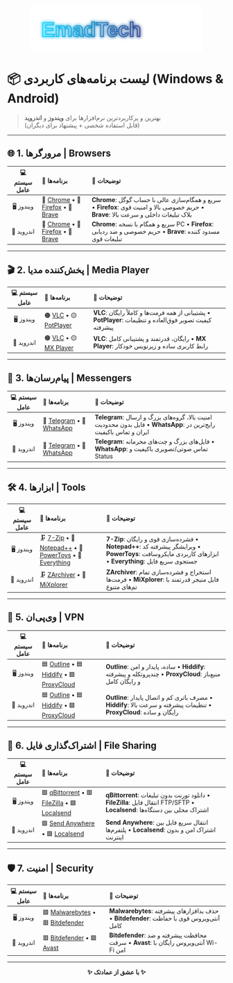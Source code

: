 <p align="center">
  <img src="Assets/emadtech-neon.svg" width="400" />
</p>

# 📦 لیست برنامه‌های کاربردی (Windows & Android)

> بهترین و پرکاربردترین نرم‌افزارها برای **ویندوز** و **اندروید**  
> (قابل استفاده شخصی + پیشنهاد برای دیگران)  

---

## 🌐 1. مرورگرها | Browsers
| 💻 سیستم عامل | 🚀 برنامه‌ها | 📝 توضیحات |
|:--:|:--|:--|
| 🖥️ ویندوز  | 🌈 [Chrome](https://www.google.com/chrome) • 🦊 [Firefox](https://www.mozilla.org/firefox) • 🦁 [Brave](https://brave.com) | **Chrome**: سریع و همگام‌سازی عالی با حساب گوگل • **Firefox**: حریم خصوصی بالا و امنیت قوی • **Brave**: بلاک تبلیغات داخلی و سرعت بالا |
| 📱 اندروید  | 🌈 [Chrome](https://play.google.com/store/apps/details?id=com.android.chrome) • 🦊 [Firefox](https://play.google.com/store/apps/details?id=org.mozilla.firefox) • 🦁 [Brave](https://play.google.com/store/apps/details?id=com.brave.browser) | **Chrome**: سریع و همگام با نسخه PC • **Firefox**: حریم خصوصی و ضد ردیابی • **Brave**: مسدود کننده تبلیغات قوی |

---

## 🎬 2. پخش‌کننده مدیا | Media Player
| 💻 سیستم عامل | 🚀 برنامه‌ها | 📝 توضیحات |
|:--:|:--|:--|
| 🖥️ ویندوز  | 🟠 [VLC](https://www.videolan.org/vlc/) • 🟡 [PotPlayer](https://potplayer.daum.net) | **VLC**: پشتیبانی از همه فرمت‌ها و کاملاً رایگان • **PotPlayer**: کیفیت تصویر فوق‌العاده و تنظیمات پیشرفته |
| 📱 اندروید  | 🟠 [VLC](https://play.google.com/store/apps/details?id=org.videolan.vlc) • 🟡 [MX Player](https://play.google.com/store/apps/details?id=com.mxtech.videoplayer.ad) | **VLC**: رایگان، قدرتمند و پشتیبانی کامل • **MX Player**: رابط کاربری ساده و زیرنویس خودکار |

---

## 💬 3. پیام‌رسان‌ها | Messengers
| 💻 سیستم عامل | 🚀 برنامه‌ها | 📝 توضیحات |
|:--:|:--|:--|
| 🖥️ ویندوز  | 💙 [Telegram](https://desktop.telegram.org) • 💚 [WhatsApp](https://www.whatsapp.com/download) | **Telegram**: امنیت بالا، گروه‌های بزرگ و ارسال فایل بدون محدودیت • **WhatsApp**: رایج‌ترین در ایران و تماس باکیفیت |
| 📱 اندروید  | 💙 [Telegram](https://play.google.com/store/apps/details?id=org.telegram.messenger) • 💚 [WhatsApp](https://play.google.com/store/apps/details?id=com.whatsapp) | **Telegram**: فایل‌های بزرگ و چت‌های محرمانه • **WhatsApp**: تماس صوتی/تصویری باکیفیت و Status |

---

## 🛠️ 4. ابزارها | Tools
| 💻 سیستم عامل | 🚀 برنامه‌ها | 📝 توضیحات |
|:--:|:--|:--|
| 🖥️ ویندوز  | 🗜️ [7-Zip](https://www.7-zip.org) • 📝 [Notepad++](https://notepad-plus-plus.org) • 🧰 [PowerToys](https://github.com/microsoft/PowerToys) • 📁 [Everything](https://www.voidtools.com) | **7-Zip**: فشرده‌سازی قوی و رایگان • **Notepad++**: ویرایشگر پیشرفته کد • **PowerToys**: ابزارهای کاربردی مایکروسافت • **Everything**: جستجوی سریع فایل |
| 📱 اندروید  | 🗜️ [ZArchiver](https://play.google.com/store/apps/details?id=ru.zdevs.zarchiver) • 📁 [MiXplorer](https://mixplorer.com) | **ZArchiver**: استخراج و فشرده‌سازی تمام فرمت‌ها • **MiXplorer**: فایل منیجر قدرتمند با تم‌های متنوع |

---

## 🔐 5. وی‌پی‌ان | VPN
| 💻 سیستم عامل | 🚀 برنامه‌ها | 📝 توضیحات |
|:--:|:--|:--|
| 🖥️ ویندوز  | 🟦 [Outline](https://getoutline.org) •  🟦 [Hiddify](https://github.com/hiddify/hiddify-app/releases) • 🟩 [ProxyCloud](https://github.com/code3-dev/ProxyCloud) | **Outline**: ساده، پایدار و امن • **Hiddify**: چندپروتکله و پیشرفته • **ProxyCloud**: منبع‌باز و رایگان کامل |
|  📱 اندروید  | 🟦 [Outline](https://play.google.com/store/apps/details?id=org.outline.android.client) • 🟦 [Hiddify](https://github.com/hiddify/hiddify-app/releases) • 🟩 [ProxyCloud](https://github.com/code3-dev/ProxyCloud) | **Outline**: مصرف باتری کم و اتصال پایدار • **Hiddify**: تنظیمات پیشرفته و سرعت بالا • **ProxyCloud**: رایگان و ساده |

---

## 📂 6. اشتراک‌گذاری فایل | File Sharing
| 💻 سیستم عامل | 🚀 برنامه‌ها | 📝 توضیحات |
|:--:|:--|:--|
| 🖥️ ویندوز  | 🟪 [qBittorrent](https://www.qbittorrent.org) • 🟥 [FileZilla](https://filezilla-project.org) • 🟩 [Localsend](https://localsend.org/download) | **qBittorrent**: دانلود تورنت بدون تبلیغات • **FileZilla**: انتقال فایل FTP/SFTP • **Localsend**: اشتراک محلی بین دستگاه‌ها |
| 📱 اندروید  | 🟩 [Send Anywhere](https://play.google.com/store/apps/details?id=com.estmob.android.sendanywhere) • 🟩 [Localsend](https://localsend.org/download) | **Send Anywhere**: انتقال سریع فایل بین پلتفرم‌ها • **Localsend**: اشتراک امن و بدون اینترنت |

---

## 🛡️ 7. امنیت | Security
| 💻 سیستم عامل | 🚀 برنامه‌ها | 📝 توضیحات |
|:--:|:--|:--|
| 🖥️ ویندوز  | 🟩 [Malwarebytes](https://www.malwarebytes.com) • 🟥 [Bitdefender](https://www.bitdefender.com) | **Malwarebytes**: حذف بدافزارهای پیشرفته • **Bitdefender**: آنتی‌ویروس قوی با حفاظت کامل |
| 📱 اندروید  | 🟥 [Bitdefender](https://play.google.com/store/apps/details?id=com.bitdefender.security) • 🟩 [Avast](https://play.google.com/store/apps/details?id=com.avast.android.mobilesecurity) | **Bitdefender**: محافظت پیشرفته و ضد سرقت • **Avast**: آنتی‌ویروس رایگان با Wi-Fi امن |

---

<p align="center">
  <b>✨ با عشق از عمادتک ✨</b>
</p>
